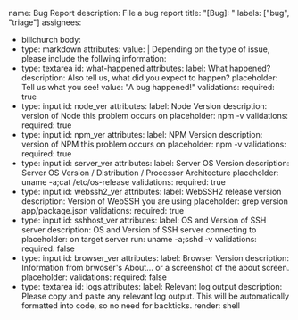 name: Bug Report
description: File a bug report
title: "[Bug]: "
labels: ["bug", "triage"]
assignees:
  - billchurch
body:
  - type: markdown
    attributes:
    value: |
      Depending on the type of issue, please include the follwing information:
  - type: textarea
    id: what-happened
    attributes:
      label: What happened?
      description: Also tell us, what did you expect to happen?
      placeholder: Tell us what you see!
      value: "A bug happened!"
    validations:
      required: true
  - type: input
    id: node_ver
    attributes: 
      label: Node Version
      description: version of Node this problem occurs on
      placeholder: npm -v
    validations:
      required: true
  - type: input
    id: npm_ver
    attributes: 
      label: NPM Version
      description: version of NPM this problem occurs on
      placeholder: npm -v
    validations:
      required: true
  - type: input
    id: server_ver
    attributes: 
      label: Server OS Version
      description: Server OS Version / Distribution / Processor Architecture
      placeholder: uname -a;cat /etc/os-release
    validations:
      required: true
  - type: input
    id: webssh2_ver
    attributes: 
      label: WebSSH2 release version
      description: Version of WebSSH you are using 
      placeholder: grep version app/package.json
    validations:
      required: true
  - type: input
    id: sshhost_ver
    attributes: 
      label: OS and Version of SSH server
      description: OS and Version of SSH server connecting to
      placeholder: on target server run\: uname -a;sshd -v
    validations:
      required: false
  - type: input
    id: browser_ver
    attributes: 
      label: Browser Version
      description: Information from brwoser's About... or a screenshot of the about screen.
      placeholder:
    validations:
      required: false
  - type: textarea
    id: logs
    attributes:
      label: Relevant log output
      description: Please copy and paste any relevant log output. This will be automatically formatted into code, so no need for backticks.
      render: shell

